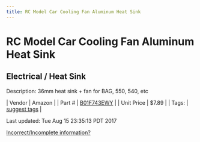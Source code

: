```yaml
---
title: RC Model Car Cooling Fan Aluminum Heat Sink
---
```


# RC Model Car Cooling Fan Aluminum Heat Sink
## Electrical / Heat Sink
Description: 	36mm heat sink + fan for BAG, 550, 540, etc 

| Vendor | Amazon | 
| Part # | [B01F743EWY](https://www.amazon.com/gp/product/B01F743EWY/ref=oh_aui_detailpage_o00_s00?ie=UTF8&psc=1) | 
| Unit Price | $7.89 | 
| Tags: | [suggest tags](https://docs.google.com/forms/d/e/1FAIpQLSeWyY8v3RgOty-MyWmh9U0iivNYN_molChYyS-0U-o-kOAv_g/viewform) | 

Last updated: Tue Aug 15 23:35:13 PDT 2017

 [Incorrect/Incomplete information?](https://docs.google.com/forms/d/e/1FAIpQLSeWyY8v3RgOty-MyWmh9U0iivNYN_molChYyS-0U-o-kOAv_g/viewform)